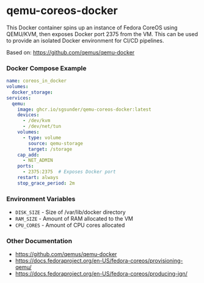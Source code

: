 qemu-coreos-docker
====

This Docker container spins up an instance of Fedora CoreOS using QEMU/KVM, then exposes Docker port 2375 from the VM. This can be used to provide an isolated Docker environment for CI/CD pipelines.

Based on: https://github.com/qemus/qemu-docker

### Docker Compose Example

```yaml
name: coreos_in_docker
volumes:
  docker_storage:
services:
  qemu:
    image: ghcr.io/sgsunder/qemu-coreos-docker:latest
    devices:
      - /dev/kvm
      - /dev/net/tun
    volumes:
      - type: volume
        source: qemu-storage
        target: /storage
    cap_add:
      - NET_ADMIN
    ports:
      - 2375:2375  # Exposes Docker port
    restart: always
    stop_grace_period: 2m
```

### Environment Variables

- `DISK_SIZE` - Size of /var/lib/docker directory
- `RAM_SIZE` - Amount of RAM allocated to the VM
- `CPU_CORES` - Amount of CPU cores allocated

### Other Documentation
- https://github.com/qemus/qemu-docker
- https://docs.fedoraproject.org/en-US/fedora-coreos/provisioning-qemu/
- https://docs.fedoraproject.org/en-US/fedora-coreos/producing-ign/
